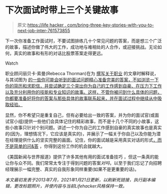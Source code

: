 # 下次面试时带上三个关键故事

> 原文:[https://life hacker . com/bring-three-key-stories-with-you-to-next-job-inter-761573855](https://lifehacker.com/bring-three-key-stories-with-you-to-your-next-job-inter-761573855)

下一次你准备工作面试时，不要试图排练几十个常见问题的答案，而是想三个广泛的故事，描述你做了伟大的工作，成功地与难相处的人合作，或迎接挑战。无论如何，真实的故事和有形的对话比股票答案走得更远。

Watch

职业顾问丽贝卡·索曼(Rebecca Thorman)在为 [撰写关于职业](http://money.usnews.com/money/blogs/outside-voices-careers) 的文章时解释说，与其试图为 [的一些你可能会听到的面试问题精心准备完美的答案，不如浏览一下你的简历和求职信，并尝试确定三个突出你为自己的工作感到自豪、在压力下工作以及充分利用你的技能和专业知识的故事。这样，不管你被问到什么具体的问题，你都要准备好将你的答案与那些具体的故事联系起来，并在面试过程中继续从中吸取经验。](https://lifehacker.com/what-questions-should-i-be-ready-to-answer-at-just-abou-5889971)

显然，你不希望只是重复自己，但有必要给出一致的答案，并为你的面试官(或面试官小组)提供一些他们会具体记住的精彩故事，而不是十几个不同的小故事，这些小故事只针对个别问题。讲述一个你为自己的工作感到自豪的真实故事也是真实的(因为，理想情况下，它应该是真实的)，并展示了一幅关于你自己以及你能为潜在经理提供什么的坚实完整的画面。记住，你的面试越是采用真实对话的形式[，而不是简单的问&答](http://lifehacker.com/nail-panel-interviews-by-asking-good-conversational-qu-5988005) ，你得到这份工作的机会就越大。

《美国新闻与世界报道》提供了许多其他有用的面试准备技巧 ，但这一条真的能让你与众不同。我们常常太专注于得到问题的答案*对吗*，以至于我们忘记了向招聘经理展示一幅完整、真实的自我形象同样重要(如果不是更重要的话)。

*本文最初发表于2013年7月，2021年1月21日更新，以刷新死链接，执行副本编辑，更改标题照片，并使内容与当前Lifehacker风格保持一致。*